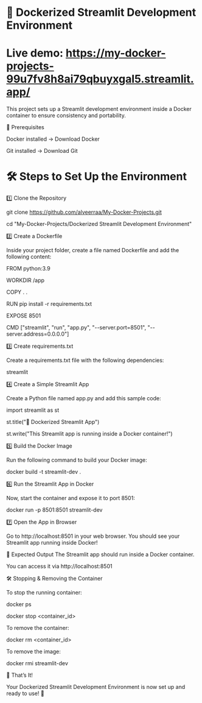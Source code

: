 # 🚀 Dockerized Streamlit Development Environment

# Live demo: https://my-docker-projects-99u7fv8h8ai79qbuyxgal5.streamlit.app/

This project sets up a Streamlit development environment inside a Docker container to ensure consistency and portability.

📌 Prerequisites

Docker installed → Download Docker

Git installed → Download Git

# 🛠️ Steps to Set Up the Environment

1️⃣ Clone the Repository

git clone https://github.com/alveerraa/My-Docker-Projects.git

cd "My-Docker-Projects/Dockerized Streamlit Development Environment"

2️⃣ Create a Dockerfile

Inside your project folder, create a file named Dockerfile and add the following content:

FROM python:3.9  

WORKDIR /app  

COPY . .  

RUN pip install -r requirements.txt  

EXPOSE 8501  

CMD ["streamlit", "run", "app.py", "--server.port=8501", "--server.address=0.0.0.0"]

3️⃣ Create requirements.txt

Create a requirements.txt file with the following dependencies:

streamlit

4️⃣ Create a Simple Streamlit App

Create a Python file named app.py and add this sample code:

import streamlit as st

st.title("🚀 Dockerized Streamlit App")

st.write("This Streamlit app is running inside a Docker container!")

5️⃣ Build the Docker Image

Run the following command to build your Docker image:

docker build -t streamlit-dev .

6️⃣ Run the Streamlit App in Docker

Now, start the container and expose it to port 8501:

docker run -p 8501:8501 streamlit-dev

7️⃣ Open the App in Browser

Go to http://localhost:8501 in your web browser. You should see your Streamlit app running inside Docker!

🎯 Expected Output
The Streamlit app should run inside a Docker container.

You can access it via http://localhost:8501

🛠 Stopping & Removing the Container

To stop the running container:

docker ps

docker stop <container_id>

To remove the container:

docker rm <container_id>

To remove the image:

docker rmi streamlit-dev

🎉 That’s It!

Your Dockerized Streamlit Development Environment is now set up and ready to use! 🚀
